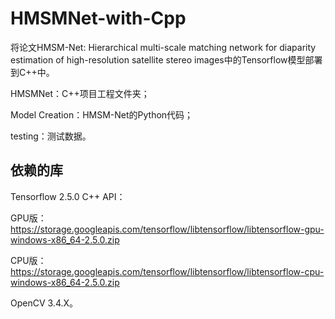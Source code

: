 # HMSMNet-with-Cpp
将论文HMSM-Net: Hierarchical multi-scale matching network for diaparity estimation of high-resolution satellite stereo images中的Tensorflow模型部署到C++中。

HMSMNet：C++项目工程文件夹；

Model Creation：HMSM-Net的Python代码；

testing：测试数据。

## 依赖的库
Tensorflow 2.5.0 C++ API：

GPU版：https://storage.googleapis.com/tensorflow/libtensorflow/libtensorflow-gpu-windows-x86_64-2.5.0.zip

CPU版：https://storage.googleapis.com/tensorflow/libtensorflow/libtensorflow-cpu-windows-x86_64-2.5.0.zip

OpenCV 3.4.X。
